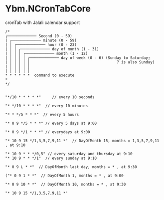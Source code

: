 # Ybm.NCronTabCore
cronTab with Jalali calendar support 


    /*
    ┌───────────── Second (0 - 59)
    | ┌───────────── minute (0 - 59)
    | │ ┌───────────── hour (0 - 23)
    | │ │ ┌───────────── day of month (1 - 31)
    | │ │ │ ┌───────────── month (1 - 12)
    | │ │ │ │ ┌───────────── day of week (0 - 6) (Sunday to Saturday;
    | │ │ │ │ │                                       7 is also Sunday)
    | │ │ │ │ │
    | │ │ │ │ │
    * * * * * *  command to execute
    * 
    */


    "*/10 * * * * *"     // every 10 seconds

    "* */10 * * * *"  // every 10 minutes

    "* * */5 * * *"  // every 5 hours

    "* 0 9 */5 * * *" // every 5 days at 9:00

    "* 0 9 */1 * * *" // everydays at 9:00

    "* 10 9 15 */1,3,5,7,9,11 *"  // DayOfMonth 15, months = 1,3,5,7,9,11 , at 9:10

    "* 10 9 * * */0,5" // every saturday and thursday at 9:10
    "* 10 9 * * */1"  // every sunday at 9:10

    "* 0 9 L * *"  // DayOfMonth last day, months = * , at 9:30

    ("* 0 9 1 * *"  // DayOfMonth 1, months = * , at 9:00

    "* 0 9 10 * *"  // DayOfMonth 10, months = * , at 9:30

    "* 10 9 15 */1,3,5,7,9,11 *" 
